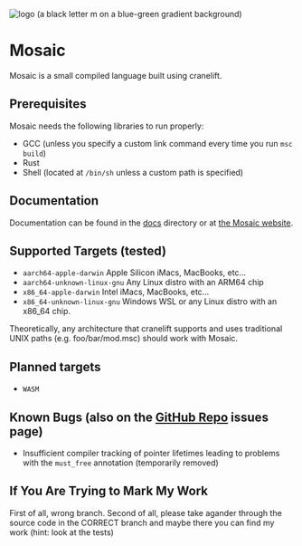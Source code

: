 ![logo (a black letter m on a blue-green gradient background)](icons/mosaic-logo.svg)

# Mosaic

Mosaic is a small compiled language built using cranelift.

## Prerequisites
Mosaic needs the following libraries to run properly:
* GCC (unless you specify a custom link command every time you run `msc build`)
* Rust
* Shell (located at `/bin/sh` unless a custom path is specified)

## Documentation
Documentation can be found in the [docs](docs/src) directory
or at [the Mosaic website](https://msc.ljpprojects.org/docs/).

## Supported Targets (tested)
* `aarch64-apple-darwin` Apple Silicon iMacs, MacBooks, etc…
* `aarch64-unknown-linux-gnu` Any Linux distro with an ARM64 chip
* `x86_64-apple-darwin` Intel iMacs, MacBooks, etc…
* `x86_64-unknown-linux-gnu` Windows WSL or any Linux distro with an x86_64 chip.

Theoretically, any architecture that cranelift supports and
uses traditional UNIX paths (e.g. foo/bar/mod.msc) should work with Mosaic.

## Planned targets
* `WASM`

## Known Bugs (also on the [GitHub Repo](https://github.com/ljp-projects/mosaic) issues page)
* Insufficient compiler tracking of pointer lifetimes
leading to problems with the `must_free` annotation (temporarily removed)

## If You Are Trying to Mark My Work

First of all, wrong branch.
Second of all, please take agander through the source code in the CORRECT branch and maybe there you can find my work (hint: look at the tests)
